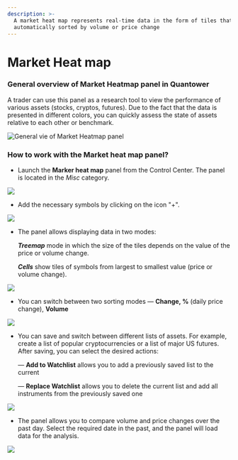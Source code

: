 ```yaml
---
description: >-
  A market heat map represents real-time data in the form of tiles that are
  automatically sorted by volume or price change
---
```


# Market Heat map

### General overview of Market Heatmap panel in Quantower

A trader can use this panel as a research tool to view the performance of various assets (stocks, cryptos, futures). Due to the fact that the data is presented in different colors, you can quickly assess the state of assets relative to each other or benchmark.

![General vie of Market Heatmap panel](<../.gitbook/assets/image (349).png>)

### How to work with the Market heat map panel?

* Launch the **Marker heat map** panel from the Control Center. The panel is located in the _Misc_ category.

![](<../.gitbook/assets/image (348).png>)

* Add the necessary symbols by clicking on the icon "+".

![](<../.gitbook/assets/image (355).png>)

*   The panel allows displaying data in two modes:

    _**Treemap**_ mode in which the size of the tiles depends on the value of the price or volume change.

    _**Cells**_ show tiles of symbols from largest to smallest value (price or volume change).

![](<../.gitbook/assets/market heatmap.gif>)

* You can switch between two sorting modes — **Change, %** (daily price change), **Volume**

![](<../.gitbook/assets/market heatmap changes.gif>)

*   You can save and switch between different lists of assets. For example, create a list of popular cryptocurrencies or a list of major US futures. After saving, you can select the desired actions:

    &#x20; — **Add to Watchlist** allows you to add a previously saved list to the current

    &#x20; — **Replace Watchlist** allows you to delete the current list and add all instruments from the previously saved one

![](<../.gitbook/assets/market heatmap lists.gif>)

* The panel allows you to compare volume and price changes over the past day. Select the required date in the past, and the panel will load data for the analysis.

![](<../.gitbook/assets/market heatmap history.gif>)

